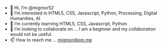 - 👋 Hi, I’m @migmor52
- 👀 I’m interested in HTML5, CSS, Javascript, Python, Processing, Digital Humanities, AI
- 🌱 I’m currently learning HTML5, CSS, Javascript, Python
- 💞️ I’m looking to collaborate on ... I am a beginner and my collaboration would not be useful.
- 📫 How to reach me ... migmor@pm.me

<!---
migmor52/migmor52 is a ✨ special ✨ repository because its `README.md` (this file) appears on your GitHub profile.
You can click the Preview link to take a look at your changes.
--->
